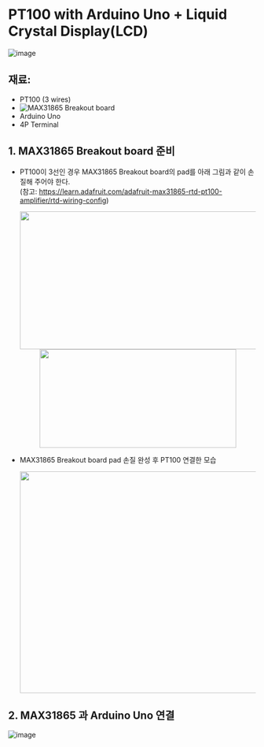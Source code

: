 # PT100 with Arduino Uno + Liquid Crystal Display(LCD)
![image](https://user-images.githubusercontent.com/24539773/162856833-ae9f8c99-9017-44dc-bdee-9b0525193b2a.png)




## 재료:
- PT100 (3 wires)
- ![MAX31865 Breakout board](https://learn.adafruit.com/adafruit-max31865-rtd-pt100-amplifier)
- Arduino Uno
- 4P Terminal


## 1. MAX31865 Breakout board 준비
- PT100이 3선인 경우 MAX31865 Breakout board의 pad를 아래 그림과 같이 손질해 주어야 한다.
  <br>(참고: https://learn.adafruit.com/adafruit-max31865-rtd-pt100-amplifier/rtd-wiring-config)

  <center><img src="https://user-images.githubusercontent.com/24539773/162855044-91cc2508-3ed3-4405-8e56-97d5b5a8c1d4.png" width="500" height="280"/></center>
  <center><img src="https://user-images.githubusercontent.com/24539773/162856293-7fc2d82e-c198-4858-86f5-3ef05cc41450.png" width="400" height="200"/></center>
 
- MAX31865 Breakout board pad 손질 완성 후 PT100 연결한 모습
  <center><img src="https://user-images.githubusercontent.com/24539773/162855440-d11c4ae8-6019-4878-8c22-a4cacb83f208.png" width="600" height="450"/></center>


## 2. MAX31865 과 Arduino Uno 연결

![image](https://user-images.githubusercontent.com/24539773/162887344-df82fe97-4a6a-43bb-b99e-e6af0da2bcb9.png)   



